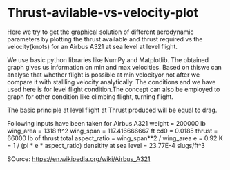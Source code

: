 # Thrust-avilable-vs-velocity-plot

Here we try to get the graphical solution of different aerodynamic parameters by plotting the thrust available and thrust required vs the velocity(knots) for an Airbus A321 at sea level at level flight.

We use basic python libraries like NumPy and Matplotlib. The obtained graph gives us information on min and max velocities. Based on thiswe can analyse that whether flight is possible at min velocityor not after we compare it with stallling velocity analytically.
The conditions and we have used here is for level flight condition.The concept can also be employed to graph for other condition like climbing flight, turning flight. 

The basic principle at level flight at Thrust produced will be equal to drag. 

Following inputs have been taken for Airbus A321
weight = 200000  lb
wing_area = 1318 ft^2
wing_span = 117.416666667 ft
cd0 = 0.0185
thrust = 66000 lb of thrust total
aspect_ratio = wing_span**2 / wing_area
e = 0.92
K = 1 / (pi * e * aspect_ratio)
densitity at sea level = 23.77E-4 slugs/ft^3

SOurce: https://en.wikipedia.org/wiki/Airbus_A321
